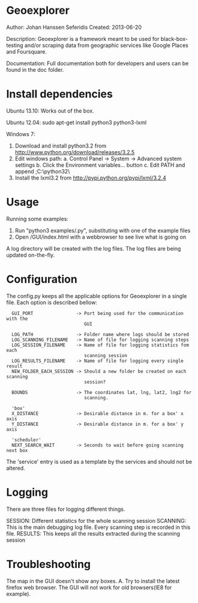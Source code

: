 Geoexplorer
========================================================================

Author:        Johan Hanssen Seferidis
Created:       2013-06-20

Description:   Geoexplorer is a framework meant to be used for black-box-testing
               and/or scraping data from geographic services like Google Places
               and Foursquare.
             
Documentation: Full documentation both for developers and users can be
               found in the doc folder.



Install dependencies
========================================================================

Ubuntu 13.10:
Works out of the box.

Ubuntu 12.04:
sudo apt-get install python3 python3-lxml

Windows 7:
1. Download and install python3.2 from http://www.python.org/download/releases/3.2.5
2. Edit windows path:
   a. Control Panel -> System -> Advanced system settings
   b. Click the Environment variables... button
   c. Edit PATH and append ;C:\python32\
3. Install the lxml3.2 from http://pypi.python.org/pypi/lxml/3.2.4


Usage
========================================================================

Running some examples:
1. Run "python3 examples/<example>.py", substituting <example> with one of the example files
2. Open /GUI/index.html with a webbrowser to see live what is going on

A log directory will be created with the log
files. The log files are being updated on-the-fly.


Configuration
========================================================================

The config.py keeps all the applicable options for Geoexplorer in a single file.
Each option is described bellow:
 
      GUI_PORT                -> Port being used for the communication with the
                                 GUI
      
      LOG_PATH                -> Folder name where logs should be stored
      LOG_SCANNING_FILENAME   -> Name of file for logging scanning steps
      LOG_SESSION_FILENAME    -> Name of file for logging statistics fom each
                                 scanning session
      LOG_RESULTS_FILENAME    -> Name of file for logging every single result
      NEW_FOLDER_EACH_SESSION -> Should a new folder be created on each scanning
                                 session?
      
      BOUNDS                  -> The coordinates lat, lng, lat2, lng2 for
                                 scanning. 
      
      'box'
      X_DISTANCE              -> Desirable distance in m. for a box' x axis
      Y_DISTANCE              -> Desirable distance in m. for a box' y axis

      'scheduler'
      NEXT_SEARCH_WAIT        -> Seconds to wait before going scanning next box

The 'service' entry is used as a template by the services and should not
be altered.


Logging
========================================================================

There are three files for logging different things.

SESSION:  Different statistics for the whole scanning session
SCANNING: This is the main debugging log file. Every scanning step is recorded
          in this file.
RESULTS:  This keeps all the results extracted during the scanning session


Troubleshooting
========================================================================

The map in the GUI doesn't show any boxes.
A. Try to install the latest firefox web browser. The GUI will not work
   for old browsers(IE8 for example).
